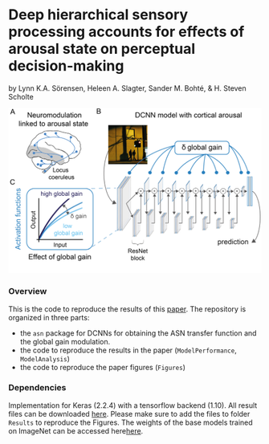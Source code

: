 # Deep hierarchical sensory processing accounts for effects of arousal state on perceptual decision-making
by Lynn K.A. Sörensen, Heleen A. Slagter, Sander M. Bohté, & H. Steven Scholte


![](https://github.com/lynnsoerensen/Arousal_DCNN/blob/master/Figures/Figure1.png)

### Overview
This is the code to reproduce the results of this [paper](https://www.biorxiv.org/content/10.1101/2021.05.19.444798v1). The repository is organized in three parts:

* the `asn` package for DCNNs for obtaining the ASN transfer function and the global gain modulation.
* the code to reproduce the results in the paper (`ModelPerformance`, `ModelAnalysis`)
* the code to reproduce the paper figures (`Figures`)



### Dependencies

Implementation for Keras (2.2.4) with a tensorflow backend (1.10).
All result files can be downloaded [here](https://osf.io/hwfvj/?view_only=6bc8a1c219dd4b4ba5185c3f86d3ed90). Please make sure to add the files to folder `Results` to reproduce the Figures.
The weights of the base models trained on ImageNet can be accessed here[here](https://uvaauas.figshare.com/projects/Leveraging_spiking_deep_neural_networks_to_understand_neural_mechanisms_underlying_selective_attention/94406). 


